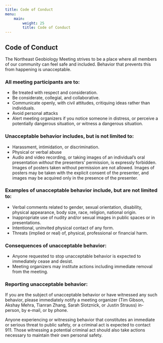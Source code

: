 ```yaml
---
title: Code of Conduct
menu:
    main:
        weight: 25
        title: Code of Conduct
---
```


## Code of Conduct

The Northeast Geobiology Meeting strives to be a place where all members of our community can feel safe and included. Behavior that prevents this from happening is unacceptable.

### All meeting participants are to:

- Be treated with respect and consideration.
- Be considerate, collegial, and collaborative.
- Communicate openly, with civil attitudes, critiquing ideas rather than individuals.
- Avoid personal attacks
- Alert meeting organizers if you notice someone in distress, or perceive a potentially dangerous situation, or witness a dangerous situation.

### Unacceptable behavior includes, but is not limited to:

- Harassment, intimidation, or discrimination.
- Physical or verbal abuse
- Audio and video recording, or taking images of an individual’s oral presentation *without* the presenters’ permission, is expressly forbidden. Images of posters taken without permission are not allowed. Images of posters may be taken with the explicit consent of the presenter, and images may be acquired only in the presence of the presenter.

### Examples of unacceptable behavior include, but are not limited to:

- Verbal comments related to gender, sexual orientation, disability, physical appearance, body size, race, religion, national origin.
- Inappropriate use of nudity and/or sexual images in public spaces or in presentations.
- Intentional, uninvited physical contact of any form.
- Threats (implied or real) of, physical, professional or financial harm.

### Consequences of unacceptable behavior:

- Anyone requested to stop unacceptable behavior is expected to immediately cease and desist.
- Meeting organizers may institute actions including immediate removal from the meeting.

### Reporting unacceptable behavior:

If you are the subject of unacceptable behavior or have witnessed any such behavior, please immediately notify a meeting organizer (Tim Gibson, Akshay Mehra, Tianran Zhang, Sarah Slotznick, or Justin Strauss) in-person, by e-mail, or by phone.

Anyone experiencing or witnessing behavior that constitutes an immediate or serious threat to public safety, or a criminal act is expected to contact 911.  Those witnessing a potential criminal act should also take actions necessary to maintain their own personal safety.

